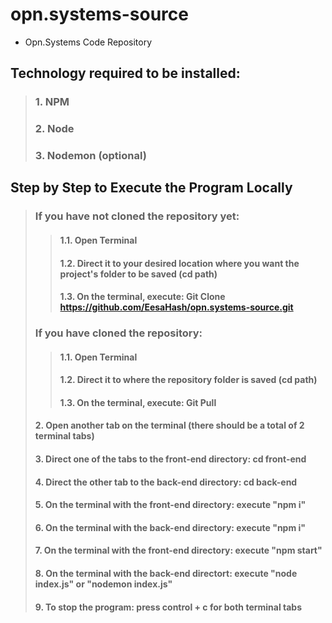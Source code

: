 # **opn.systems-source**
- Opn.Systems Code Repository

## **Technology required to be installed:**
 > ### 1. NPM
 > ### 2. Node
 > ### 3. Nodemon (optional)

## **Step by Step to Execute the Program Locally**
 > ### If you have not cloned the repository yet:
  > > #### 1.1. Open Terminal
  > > #### 1.2. Direct it to your desired location where you want the project's folder to be saved (cd path)
  > > #### 1.3. On the terminal, execute: Git Clone https://github.com/EesaHash/opn.systems-source.git
 > ### If you have cloned the repository:
  > > #### 1.1. Open Terminal
  > > #### 1.2. Direct it to where the repository folder is saved (cd path)
  > > #### 1.3. On the terminal, execute: Git Pull
 > #### 2. Open another tab on the terminal (there should be a total of 2 terminal tabs)
 > #### 3. Direct one of the tabs to the front-end directory: cd front-end
 > #### 4. Direct the other tab to the back-end directory: cd back-end
 > #### 5. On the terminal with the front-end directory: execute "npm i"
 > #### 6. On the terminal with the back-end directory: execute "npm i"
 > #### 7. On the terminal with the front-end directory: execute "npm start"
 > #### 8. On the terminal with the back-end directort: execute "node index.js" or "nodemon index.js"
 > #### 9. To stop the program: press control + c for both terminal tabs
